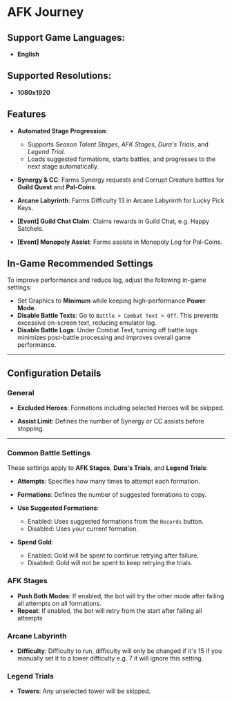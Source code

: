 # AFK Journey
## Support Game Languages:
- **English**

## Supported Resolutions:
- **1080x1920**

## Features
- **Automated Stage Progression**:
  - Supports *Season Talent Stages*, *AFK Stages*, *Dura's Trials*, and *Legend Trial*.
  - Loads suggested formations, starts battles, and progresses to the next stage automatically.

- **Synergy & CC**: Farms Synergy requests and Corrupt Creature battles for **Guild Quest** and **Pal-Coins**.

- **Arcane Labyrinth**: Farms Difficulty 13 in Arcane Labyrinth for Lucky Pick Keys.

- **[Event] Guild Chat Claim**: Claims rewards in Guild Chat, e.g. Happy Satchels.

- **[Event] Monopoly Assist**: Farms assists in Monopoly Log for Pal-Coins.

## In-Game Recommended Settings  

To improve performance and reduce lag, adjust the following in-game settings:  

- Set Graphics to **Minimum** while keeping high-performance **Power Mode**.  
- **Disable Battle Texts**: Go to `Battle > Combat Text > Off`. This prevents excessive on-screen text, reducing emulator lag.  
- **Disable Battle Logs**: Under Combat Text, turning off battle logs minimizes post-battle processing and improves overall game performance.  

---

## Configuration Details
### General

- **Excluded Heroes**: Formations including selected Heroes will be skipped.

- **Assist Limit**: Defines the number of Synergy or CC assists before stopping.
---

### Common Battle Settings

These settings apply to **AFK Stages**, **Dura's Trials**, and **Legend Trials**:

- **Attempts**: Specifies how many times to attempt each formation.

- **Formations**: Defines the number of suggested formations to copy.

- **Use Suggested Formations**:
  - Enabled: Uses suggested formations from the `Records` button.
  - Disabled: Uses your current formation.

- **Spend Gold**:
  - Enabled: Gold will be spent to continue retrying after failure.
  - Disabled: Gold will not be spent to keep retrying the trials.

### AFK Stages

- **Push Both Modes**: If enabled, the bot will try the other mode after failing all attempts on all formations.
- **Repeat**: If enabled, the bot will retry from the start after failing all attempts

### Arcane Labyrinth
- **Difficulty**: Difficulty to run, difficulty will only be changed if it's 15 if you manually set it to a lower difficulty e.g. 7 it will ignore this setting.

### Legend Trials

- **Towers**: Any unselected tower will be skipped.
